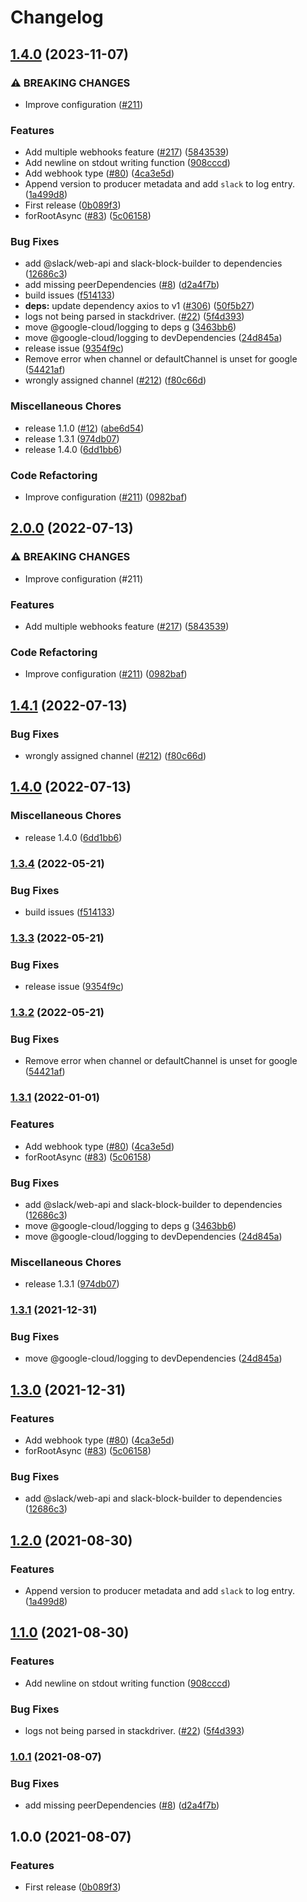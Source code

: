# Changelog

## [1.4.0](https://github.com/zindont/nestjs-slack/compare/v2.0.0...v1.4.0) (2023-11-07)


### ⚠ BREAKING CHANGES

* Improve configuration ([#211](https://github.com/zindont/nestjs-slack/issues/211))

### Features

* Add multiple webhooks feature ([#217](https://github.com/zindont/nestjs-slack/issues/217)) ([5843539](https://github.com/zindont/nestjs-slack/commit/58435397f8b0a171e600ac6f1e71129dd3805c22))
* Add newline on stdout writing function ([908cccd](https://github.com/zindont/nestjs-slack/commit/908cccd3e877b656a9d1c29097a2256b5d2f744d))
* Add webhook type ([#80](https://github.com/zindont/nestjs-slack/issues/80)) ([4ca3e5d](https://github.com/zindont/nestjs-slack/commit/4ca3e5d2f4f866775639a6566e0d7ea193b5796a))
* Append version to producer metadata and add `slack` to log entry. ([1a499d8](https://github.com/zindont/nestjs-slack/commit/1a499d81686d39319766617422e2e1946270a7c6))
* First release ([0b089f3](https://github.com/zindont/nestjs-slack/commit/0b089f34a878645e3be1e34475fee12813765d47))
* forRootAsync ([#83](https://github.com/zindont/nestjs-slack/issues/83)) ([5c06158](https://github.com/zindont/nestjs-slack/commit/5c061589ecce57077bcf252cec7b4eeee193a041))


### Bug Fixes

* add @slack/web-api and slack-block-builder to dependencies ([12686c3](https://github.com/zindont/nestjs-slack/commit/12686c37cbece91dc2f739a4c763cdae2bd60bb4))
* add missing peerDependencies ([#8](https://github.com/zindont/nestjs-slack/issues/8)) ([d2a4f7b](https://github.com/zindont/nestjs-slack/commit/d2a4f7b667e73586d12d74de47d31790829d62c8))
* build issues ([f514133](https://github.com/zindont/nestjs-slack/commit/f5141334550e8e2d3cd499078d7d67f54a45d8f9))
* **deps:** update dependency axios to v1 ([#306](https://github.com/zindont/nestjs-slack/issues/306)) ([50f5b27](https://github.com/zindont/nestjs-slack/commit/50f5b27a979e832330c69431042d55c0ab034666))
* logs not being parsed in stackdriver. ([#22](https://github.com/zindont/nestjs-slack/issues/22)) ([5f4d393](https://github.com/zindont/nestjs-slack/commit/5f4d3931f7def0463afa655f173b716addd9c5d2))
* move @google-cloud/logging to deps g ([3463bb6](https://github.com/zindont/nestjs-slack/commit/3463bb6f7b8221916cca87c9b67fffe56700f97f))
* move @google-cloud/logging to devDependencies ([24d845a](https://github.com/zindont/nestjs-slack/commit/24d845a3860489a53c6594d8572b6a20b88a4f5d))
* release issue ([9354f9c](https://github.com/zindont/nestjs-slack/commit/9354f9c718e9cee82a58c10c26a658da64e8fb3e))
* Remove error when channel or defaultChannel is unset for google ([54421af](https://github.com/zindont/nestjs-slack/commit/54421afadcbd5eb2f0e3f50d995aa78f1257a3ad))
* wrongly assigned channel ([#212](https://github.com/zindont/nestjs-slack/issues/212)) ([f80c66d](https://github.com/zindont/nestjs-slack/commit/f80c66d0a1edb3419278508d863ab53818266b19))


### Miscellaneous Chores

* release 1.1.0 ([#12](https://github.com/zindont/nestjs-slack/issues/12)) ([abe6d54](https://github.com/zindont/nestjs-slack/commit/abe6d54c3028d89451193863c4d0c69f0f6494ab))
* release 1.3.1 ([974db07](https://github.com/zindont/nestjs-slack/commit/974db076ec208daeb360c249f13a432b4aebd146))
* release 1.4.0 ([6dd1bb6](https://github.com/zindont/nestjs-slack/commit/6dd1bb66d035093b86b82177b1e8231113fc101f))


### Code Refactoring

* Improve configuration ([#211](https://github.com/zindont/nestjs-slack/issues/211)) ([0982baf](https://github.com/zindont/nestjs-slack/commit/0982baf0281674a0a857ffd94bee1c24c58406ec))

## [2.0.0](https://github.com/bjerkio/nestjs-slack/compare/v1.4.1...v2.0.0) (2022-07-13)


### ⚠ BREAKING CHANGES

* Improve configuration (#211)

### Features

* Add multiple webhooks feature ([#217](https://github.com/bjerkio/nestjs-slack/issues/217)) ([5843539](https://github.com/bjerkio/nestjs-slack/commit/58435397f8b0a171e600ac6f1e71129dd3805c22))


### Code Refactoring

* Improve configuration ([#211](https://github.com/bjerkio/nestjs-slack/issues/211)) ([0982baf](https://github.com/bjerkio/nestjs-slack/commit/0982baf0281674a0a857ffd94bee1c24c58406ec))

## [1.4.1](https://github.com/bjerkio/nestjs-slack/compare/v1.4.0...v1.4.1) (2022-07-13)


### Bug Fixes

* wrongly assigned channel ([#212](https://github.com/bjerkio/nestjs-slack/issues/212)) ([f80c66d](https://github.com/bjerkio/nestjs-slack/commit/f80c66d0a1edb3419278508d863ab53818266b19))

## [1.4.0](https://github.com/bjerkio/nestjs-slack/compare/v1.3.4...v1.4.0) (2022-07-13)


### Miscellaneous Chores

* release 1.4.0 ([6dd1bb6](https://github.com/bjerkio/nestjs-slack/commit/6dd1bb66d035093b86b82177b1e8231113fc101f))

### [1.3.4](https://github.com/bjerkio/nestjs-slack/compare/v1.3.3...v1.3.4) (2022-05-21)


### Bug Fixes

* build issues ([f514133](https://github.com/bjerkio/nestjs-slack/commit/f5141334550e8e2d3cd499078d7d67f54a45d8f9))

### [1.3.3](https://github.com/bjerkio/nestjs-slack/compare/v1.3.2...v1.3.3) (2022-05-21)


### Bug Fixes

* release issue ([9354f9c](https://github.com/bjerkio/nestjs-slack/commit/9354f9c718e9cee82a58c10c26a658da64e8fb3e))

### [1.3.2](https://github.com/bjerkio/nestjs-slack/compare/v1.3.1...v1.3.2) (2022-05-21)


### Bug Fixes

* Remove error when channel or defaultChannel is unset for google ([54421af](https://github.com/bjerkio/nestjs-slack/commit/54421afadcbd5eb2f0e3f50d995aa78f1257a3ad))

### [1.3.1](https://www.github.com/bjerkio/nestjs-slack/compare/v1.2.0...v1.3.1) (2022-01-01)


### Features

* Add webhook type ([#80](https://www.github.com/bjerkio/nestjs-slack/issues/80)) ([4ca3e5d](https://www.github.com/bjerkio/nestjs-slack/commit/4ca3e5d2f4f866775639a6566e0d7ea193b5796a))
* forRootAsync ([#83](https://www.github.com/bjerkio/nestjs-slack/issues/83)) ([5c06158](https://www.github.com/bjerkio/nestjs-slack/commit/5c061589ecce57077bcf252cec7b4eeee193a041))


### Bug Fixes

* add @slack/web-api and slack-block-builder to dependencies ([12686c3](https://www.github.com/bjerkio/nestjs-slack/commit/12686c37cbece91dc2f739a4c763cdae2bd60bb4))
* move @google-cloud/logging to deps g ([3463bb6](https://www.github.com/bjerkio/nestjs-slack/commit/3463bb6f7b8221916cca87c9b67fffe56700f97f))
* move @google-cloud/logging to devDependencies ([24d845a](https://www.github.com/bjerkio/nestjs-slack/commit/24d845a3860489a53c6594d8572b6a20b88a4f5d))


### Miscellaneous Chores

* release 1.3.1 ([974db07](https://www.github.com/bjerkio/nestjs-slack/commit/974db076ec208daeb360c249f13a432b4aebd146))

### [1.3.1](https://github.com/bjerkio/nestjs-slack/compare/v1.3.0...v1.3.1) (2021-12-31)


### Bug Fixes

* move @google-cloud/logging to devDependencies ([24d845a](https://github.com/bjerkio/nestjs-slack/commit/24d845a3860489a53c6594d8572b6a20b88a4f5d))

## [1.3.0](https://github.com/bjerkio/nestjs-slack/compare/v1.2.0...v1.3.0) (2021-12-31)


### Features

* Add webhook type ([#80](https://github.com/bjerkio/nestjs-slack/issues/80)) ([4ca3e5d](https://github.com/bjerkio/nestjs-slack/commit/4ca3e5d2f4f866775639a6566e0d7ea193b5796a))
* forRootAsync ([#83](https://github.com/bjerkio/nestjs-slack/issues/83)) ([5c06158](https://github.com/bjerkio/nestjs-slack/commit/5c061589ecce57077bcf252cec7b4eeee193a041))


### Bug Fixes

* add @slack/web-api and slack-block-builder to dependencies ([12686c3](https://github.com/bjerkio/nestjs-slack/commit/12686c37cbece91dc2f739a4c763cdae2bd60bb4))

## [1.2.0](https://www.github.com/bjerkio/nestjs-slack/compare/v1.1.0...v1.2.0) (2021-08-30)


### Features

* Append version to producer metadata and add `slack` to log entry. ([1a499d8](https://www.github.com/bjerkio/nestjs-slack/commit/1a499d81686d39319766617422e2e1946270a7c6))

## [1.1.0](https://www.github.com/bjerkio/nestjs-slack/compare/v1.0.1...v1.1.0) (2021-08-30)


### Features

* Add newline on stdout writing function ([908cccd](https://www.github.com/bjerkio/nestjs-slack/commit/908cccd3e877b656a9d1c29097a2256b5d2f744d))


### Bug Fixes

* logs not being parsed in stackdriver. ([#22](https://www.github.com/bjerkio/nestjs-slack/issues/22)) ([5f4d393](https://www.github.com/bjerkio/nestjs-slack/commit/5f4d3931f7def0463afa655f173b716addd9c5d2))

### [1.0.1](https://www.github.com/bjerkio/nestjs-slack/compare/v1.0.0...v1.0.1) (2021-08-07)


### Bug Fixes

* add missing peerDependencies ([#8](https://www.github.com/bjerkio/nestjs-slack/issues/8)) ([d2a4f7b](https://www.github.com/bjerkio/nestjs-slack/commit/d2a4f7b667e73586d12d74de47d31790829d62c8))

## 1.0.0 (2021-08-07)


### Features

* First release ([0b089f3](https://www.github.com/bjerkio/nestjs-slack/commit/0b089f34a878645e3be1e34475fee12813765d47))
